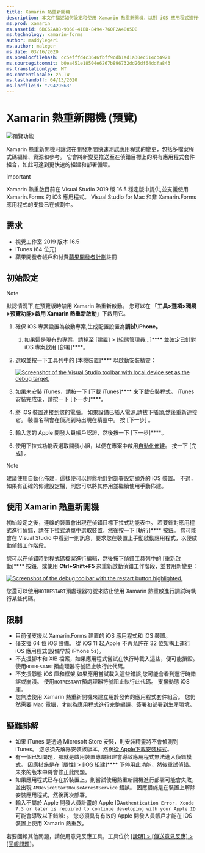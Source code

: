 ```yaml
---
title: Xamarin 熱重新開機
description: 本文件描述如何設定和使用 Xamarin 熱重新開機，以對 iOS 應用程式進行偵錯。
ms.prod: xamarin
ms.assetid: 6BC62A88-9368-41BB-8494-760F2A4805DB
ms.technology: xamarin-forms
author: maddyleger1
ms.author: maleger
ms.date: 03/16/2020
ms.openlocfilehash: cc5efffd4c3646fbff9cdb1ad1a30ec614cb4921
ms.sourcegitcommit: b0ea451e18504e6267b896732dd26df64ddfa843
ms.translationtype: MT
ms.contentlocale: zh-TW
ms.lasthandoff: 04/13/2020
ms.locfileid: "79429563"
---
```

# <a name="xamarin-hot-restart-preview"></a>Xamarin 熱重新開機 (預覽)

![預覽功能](~/media/shared/preview.png)

Xamarin 熱重新開機可讓您在開發期間快速測試應用程式的變更，包括多檔案程式碼編輯、資源和參考。 它會將新變更推送至在偵錯目標上的現有應用程式套件組合，如此可達到更快速的組建和部署循環。

> [!IMPORTANT]
> Xamarin 熱重啟目前在 Visual Studio 2019 版 16.5 穩定版中提供,並支援使用 Xamarin.Forms 的 iOS 應用程式。 Visual Studio for Mac 和非 Xamarin.Forms 應用程式的支援已在規劃中。

## <a name="requirements"></a>需求

- 視覺工作室 2019 版本 16.5
- iTunes (64 位元)
- 蘋果開發者帳戶和付費[蘋果開發者計劃](https://developer.apple.com/programs)註冊


## <a name="initial-setup"></a>初始設定

> [!NOTE]
> 默認情況下,在預覽版時禁用 Xamarin 熱重新啟動。 您可以在 **「工具>選項>環境>預覽功能>啟用 Xamarin 熱重新啟動**」下啟用它。

1. 確保 iOS 專案設置為啟動專案,生成配置設置為**調試\iPhone。**

   1. 如果這是現有的專案，請移至 [建置] > [組態管理員...]**** 並確定已針對 iOS 專案啟用 [部署]****。

2. 選取並按一下工具列中的 [本機裝置]**** 以啟動安裝精靈：

    [![](hot-restart-images/toolbar.png "Screenshot of the Visual Studio toolbar with local device set as the debug target.")](hot-restart-images/toolbar.png)

3. 如果未安裝 iTunes，請按一下 [下載 iTunes]**** 來下載安裝程式。 iTunes 安裝完成後，請按一下 [下一步]****。

4. 將 iOS 裝置連接到您的電腦。 如果設備已插入電源,請拔下插頭,然後重新連接它。 裝置名稱會在偵測到時出現在精靈中。 按 [下一步]  。

5. 輸入您的 Apple 開發人員帳戶認證，然後按一下 [下一步]****。

6. 使用下拉式功能表選取開發小組，以便在專案中啟用[自動化佈建](~/ios/get-started/installation/device-provisioning/automatic-provisioning.md)。 按一下 [完成]  。

> [!NOTE]
> 建議使用自動化佈建，這樣便可以輕鬆地針對部署設定額外的 iOS 裝置。 不過，如果有正確的佈建設定檔，則您可以將其停用並繼續使用手動佈建。

## <a name="use-xamarin-hot-restart"></a>使用 Xamarin 熱重新開機
初始設定之後，連線的裝置會出現在偵錯目標下拉式功能表中。 若要針對應用程式進行偵錯，請在下拉式清單中選取裝置，然後按一下 [執行]**** 按鈕。 您可能會在 Visual Studio 中看到一則訊息，要求您在裝置上手動啟動應用程式，以便啟動偵錯工作階段。

您可以在偵錯時對程式碼檔案進行編輯，然後按下偵錯工具列中的 [重新啟動]**** 按鈕，或使用 **Ctrl+Shift+F5** 來重新啟動偵錯工作階段，並套用新變更：

[![](hot-restart-images/restart.png "Screenshot of the debug toolbar with the restart button highlighted.")](hot-restart-images/toolbar.png)

您還可以使用`HOTRESTART`預處理器符號來防止使用 Xamarin 熱重啟進行調試時執行某些代碼。

## <a name="limitations"></a>限制

- 目前僅支援以 Xamarin.Forms 建置的 iOS 應用程式和 iOS 裝置。
- 僅支援 64 位 iOS 設備。 從 iOS 11 起,Apple 不再允許在 32 位架構上運行 iOS 應用程式(設備早於 iPhone 5s)。
- 不支援腳本和 XIB 檔案，如果應用程式嘗試在執行時載入這些，便可能損毀。 使用`HOTRESTART`預處理器符號阻止執行此代碼。
- 不支援靜態 iOS 庫和框架,如果應用嘗試載入這些錯誤,您可能會看到運行時錯誤或崩潰。 使用`HOTRESTART`預處理器符號阻止執行此代碼。 支援動態 iOS 庫。
- 您無法使用 Xamarin 熱重新開機來建立用於發佈的應用程式套件組合。 您仍然需要 Mac 電腦，才能為應用程式進行完整編譯、簽署和部署到生產環境。

## <a name="troubleshoot"></a>疑難排解

- 如果 iTunes 是透過 Microsoft Store 安裝，則安裝精靈將不會偵測到 iTunes。 您必須先解除安裝該版本，然後[從 Apple下載安裝程式](https://go.microsoft.com/fwlink/?linkid=2101014)。
- 有一個已知問題，那就是啟用裝置專屬組建會導致應用程式無法進入偵錯模式。 因應措施是在 [屬性] > [iOS 組建]**** 下停用此功能，然後重試偵錯。 未來的版本中將會修正此問題。
- 如果應用程式已存在於裝置上，則嘗試使用熱重新開機進行部署可能會失敗，並出現 `AMDeviceStartHouseArrestService` 錯誤。 因應措施是在裝置上解除安裝應用程式，然後再次部署。
- 輸入不屬於 Apple 開發人員計畫的 Apple ID`Authentication Error. Xcode 7.3 or later is required to continue developing with your Apple ID`可能會導致以下錯誤: 。 您必須具有有效的 Apple 開發人員帳戶才能在 iOS 裝置上使用 Xamarin 熱重啟。 

若要回報其他問題，請使用意見反應工具，工具位於 [[說明] > [傳送意見反應] > [回報問題]](/visualstudio/ide/feedback-options?view=vs-2019#report-a-problem)。
